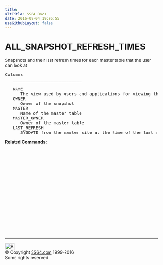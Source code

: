 ```yaml
---
title:
altTitle: SS64 Docs
date: 2016-09-04 19:26:55
useGithubLayout: false
---
```

<!-- #BeginLibraryItem "/Library/head_orad.lbi" --><!-- #EndLibraryItem --><h1>ALL_SNAPSHOT_REFRESH_TIMES </h1><p> Snapshots and their last refresh times  for each master table that the user can look at </p> 
 
<pre>Columns
   ___________________________
 
   NAME
      The view used by users and applications for viewing the snapshot
   OWNER
      Owner of the snapshot
   MASTER
      Name of the master table
   MASTER_OWNER
      Owner of the master table
   LAST_REFRESH
      SYSDATE from the master site at the time of the last refresh
</pre>
<p><b>Related Commands:</b><br>
  <br>
  <br></p><!-- #BeginLibraryItem "/Library/foot_ora.lbi" --><p>
<!-- oracle-footer -->
<ins class="adsbygoogle" style="display:inline-block;width:300px;height:250px" data-ad-client="ca-pub-6140977852749469" data-ad-slot="4275490898"></ins>
<script>
(adsbygoogle = window.adsbygoogle || []).push({});
</script></p>
<hr>
<div id="bl" class="footer"><a href="ALL_SNAPSHOT_REFRESH_TIMES.html#"><img src="../images/top.png" width="30" height="22" alt="Back to the Top"></a></div>
<div id="br" class="footer, tagline">© Copyright <a href="../index.html">SS64.com</a> 1999-2016<br>
Some rights reserved</div><!-- #EndLibraryItem -->

